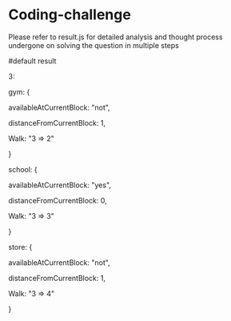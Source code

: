 # Coding-challenge
Please refer to result.js for detailed analysis and thought process undergone on solving the question in multiple steps

#default result 

3: 

gym: {

availableAtCurrentBlock: "not", 

distanceFromCurrentBlock: 1, 

Walk: "3 => 2"

}

school: {

availableAtCurrentBlock: "yes", 

distanceFromCurrentBlock: 0,

Walk: "3 => 3"

}

store:  {

availableAtCurrentBlock: "not", 

distanceFromCurrentBlock: 1, 

Walk: "3 => 4"

}

